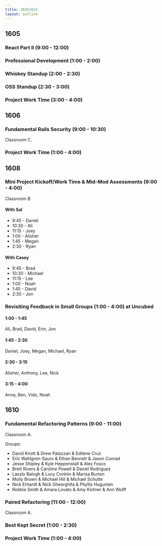 ```yaml
---
title: 20161025
layout: outline
---
```


## 1605

### React Part II (9:00 - 12:00)

### Professional Development (1:00 - 2:00)

### Whiskey Standup (2:00 - 2:30)

### OSS Standup (2:30 - 3:00)

### Project Work Time (3:00 - 4:00)


## 1606

### Fundamental Rails Security (9:00 - 10:30)

Classroom C.

### Project Work Time (1:00 - 4:00)


## 1608

### Mini Project Kickoff/Work Time & Mid-Mod Assessments (9:00 - 4:00)

Classroom B

#### With Sal

* 9:45 - Daniel
* 10:30 - Ali
* 11:15 - Joey
* 1:00 - Alisher
* 1:45 - Megan
* 2:30 - Ryan

#### With Casey

* 9:45 - Brad
* 10:30 - Michael
* 11:15 - Lee
* 1:00 - Noah
* 1:45 - David
* 2:30 - Jon

### Revisiting Feedback in Small Groups (1:00 - 4:00) at Uncubed

#### 1:00 - 1:45
Ali, Brad, David, Erin, Jon

#### 1:45 - 2:30
Daniel, Joey, Megan, Michael, Ryan

#### 2:30 - 3:15
Alisher, Anthony, Lee, Nick

#### 3:15 - 4:00
Anna, Ben, Vido, Noah

## 1610

### Fundamental Refactoring Patterns (9:00 - 11:00)

Classroom A.

Groups:

* David Knott & Drew Palazzari & Edilene Cruz
* Eric Wahlgren-Sauro & Ethan Bennett & Jason Conrad
* Jesse Shipley & Kyle Heppenstall & Alex Fosco
* Brett Rivers & Caroline Powell & Daniel Rodriguez
* Laszlo Balogh & Lucy Conklin & Marisa Burton
* Molly Brown & Michael Hill & Michael Schutte
* Nick Erhardt & Nick Gheorghita & Phyllis Hugunien
* Robbie Smith & Amara Lovato & Amy Kintner & Ann Wolff

### Paired Refactoring (11:00 - 12:00)

Classroom A.

### Best Kept Secret (1:00 - 2:30)

### Project Work Time (1:00 - 4:00)

